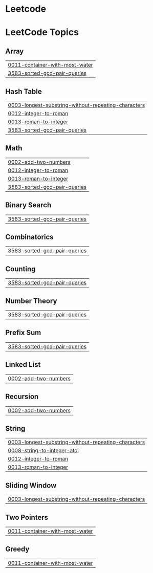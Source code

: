 # Leetcode
<!---LeetCode Topics Start-->
# LeetCode Topics
## Array
|  |
| ------- |
| [0011-container-with-most-water](https://github.com/ayushbhavsar21/Leetcode/tree/master/0011-container-with-most-water) |
| [3583-sorted-gcd-pair-queries](https://github.com/ayushbhavsar21/Leetcode/tree/master/3583-sorted-gcd-pair-queries) |
## Hash Table
|  |
| ------- |
| [0003-longest-substring-without-repeating-characters](https://github.com/ayushbhavsar21/Leetcode/tree/master/0003-longest-substring-without-repeating-characters) |
| [0012-integer-to-roman](https://github.com/ayushbhavsar21/Leetcode/tree/master/0012-integer-to-roman) |
| [0013-roman-to-integer](https://github.com/ayushbhavsar21/Leetcode/tree/master/0013-roman-to-integer) |
| [3583-sorted-gcd-pair-queries](https://github.com/ayushbhavsar21/Leetcode/tree/master/3583-sorted-gcd-pair-queries) |
## Math
|  |
| ------- |
| [0002-add-two-numbers](https://github.com/ayushbhavsar21/Leetcode/tree/master/0002-add-two-numbers) |
| [0012-integer-to-roman](https://github.com/ayushbhavsar21/Leetcode/tree/master/0012-integer-to-roman) |
| [0013-roman-to-integer](https://github.com/ayushbhavsar21/Leetcode/tree/master/0013-roman-to-integer) |
| [3583-sorted-gcd-pair-queries](https://github.com/ayushbhavsar21/Leetcode/tree/master/3583-sorted-gcd-pair-queries) |
## Binary Search
|  |
| ------- |
| [3583-sorted-gcd-pair-queries](https://github.com/ayushbhavsar21/Leetcode/tree/master/3583-sorted-gcd-pair-queries) |
## Combinatorics
|  |
| ------- |
| [3583-sorted-gcd-pair-queries](https://github.com/ayushbhavsar21/Leetcode/tree/master/3583-sorted-gcd-pair-queries) |
## Counting
|  |
| ------- |
| [3583-sorted-gcd-pair-queries](https://github.com/ayushbhavsar21/Leetcode/tree/master/3583-sorted-gcd-pair-queries) |
## Number Theory
|  |
| ------- |
| [3583-sorted-gcd-pair-queries](https://github.com/ayushbhavsar21/Leetcode/tree/master/3583-sorted-gcd-pair-queries) |
## Prefix Sum
|  |
| ------- |
| [3583-sorted-gcd-pair-queries](https://github.com/ayushbhavsar21/Leetcode/tree/master/3583-sorted-gcd-pair-queries) |
## Linked List
|  |
| ------- |
| [0002-add-two-numbers](https://github.com/ayushbhavsar21/Leetcode/tree/master/0002-add-two-numbers) |
## Recursion
|  |
| ------- |
| [0002-add-two-numbers](https://github.com/ayushbhavsar21/Leetcode/tree/master/0002-add-two-numbers) |
## String
|  |
| ------- |
| [0003-longest-substring-without-repeating-characters](https://github.com/ayushbhavsar21/Leetcode/tree/master/0003-longest-substring-without-repeating-characters) |
| [0008-string-to-integer-atoi](https://github.com/ayushbhavsar21/Leetcode/tree/master/0008-string-to-integer-atoi) |
| [0012-integer-to-roman](https://github.com/ayushbhavsar21/Leetcode/tree/master/0012-integer-to-roman) |
| [0013-roman-to-integer](https://github.com/ayushbhavsar21/Leetcode/tree/master/0013-roman-to-integer) |
## Sliding Window
|  |
| ------- |
| [0003-longest-substring-without-repeating-characters](https://github.com/ayushbhavsar21/Leetcode/tree/master/0003-longest-substring-without-repeating-characters) |
## Two Pointers
|  |
| ------- |
| [0011-container-with-most-water](https://github.com/ayushbhavsar21/Leetcode/tree/master/0011-container-with-most-water) |
## Greedy
|  |
| ------- |
| [0011-container-with-most-water](https://github.com/ayushbhavsar21/Leetcode/tree/master/0011-container-with-most-water) |
<!---LeetCode Topics End-->